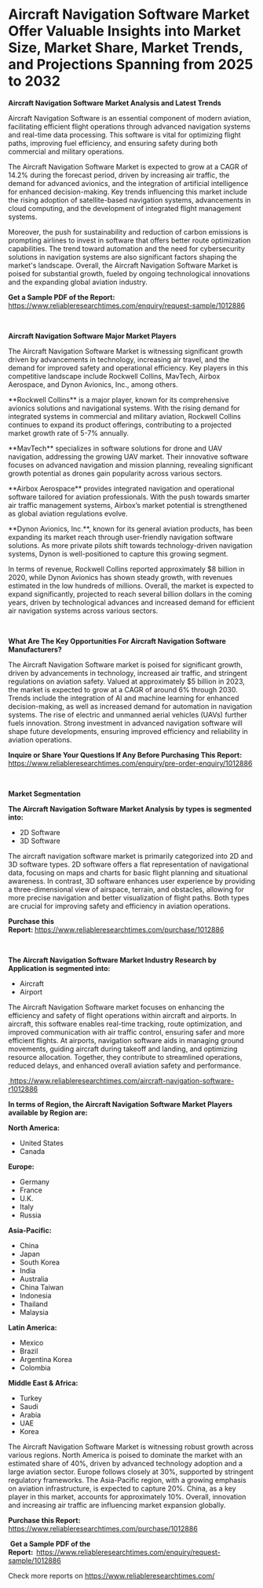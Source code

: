 <p><h1>Aircraft Navigation Software Market Offer Valuable Insights into Market Size, Market Share, Market Trends, and Projections Spanning from 2025 to 2032</h1></p><p><strong>Aircraft Navigation Software Market Analysis and Latest Trends</strong></p>
<p><p>Aircraft Navigation Software is an essential component of modern aviation, facilitating efficient flight operations through advanced navigation systems and real-time data processing. This software is vital for optimizing flight paths, improving fuel efficiency, and ensuring safety during both commercial and military operations. </p><p>The Aircraft Navigation Software Market is expected to grow at a CAGR of 14.2% during the forecast period, driven by increasing air traffic, the demand for advanced avionics, and the integration of artificial intelligence for enhanced decision-making. Key trends influencing this market include the rising adoption of satellite-based navigation systems, advancements in cloud computing, and the development of integrated flight management systems. </p><p>Moreover, the push for sustainability and reduction of carbon emissions is prompting airlines to invest in software that offers better route optimization capabilities. The trend toward automation and the need for cybersecurity solutions in navigation systems are also significant factors shaping the market's landscape. Overall, the Aircraft Navigation Software Market is poised for substantial growth, fueled by ongoing technological innovations and the expanding global aviation industry.</p></p>
<p><strong>Get a Sample PDF of the Report:&nbsp;</strong> <a href="https://www.reliableresearchtimes.com/enquiry/request-sample/1012886?utm_campaign=3261&utm_medium=2&utm_source=Github&utm_content=ia&utm_term=05032025&utm_id=aircraft-navigation-software">https://www.reliableresearchtimes.com/enquiry/request-sample/1012886</a></p>
<p>&nbsp;</p>
<p><strong>Aircraft Navigation Software Major Market Players</strong></p>
<p><p>The Aircraft Navigation Software Market is witnessing significant growth driven by advancements in technology, increasing air travel, and the demand for improved safety and operational efficiency. Key players in this competitive landscape include Rockwell Collins, MavTech, Airbox Aerospace, and Dynon Avionics, Inc., among others.</p><p>**Rockwell Collins** is a major player, known for its comprehensive avionics solutions and navigational systems. With the rising demand for integrated systems in commercial and military aviation, Rockwell Collins continues to expand its product offerings, contributing to a projected market growth rate of 5-7% annually.</p><p>**MavTech** specializes in software solutions for drone and UAV navigation, addressing the growing UAV market. Their innovative software focuses on advanced navigation and mission planning, revealing significant growth potential as drones gain popularity across various sectors.</p><p>**Airbox Aerospace** provides integrated navigation and operational software tailored for aviation professionals. With the push towards smarter air traffic management systems, Airbox’s market potential is strengthened as global aviation regulations evolve.</p><p>**Dynon Avionics, Inc.**, known for its general aviation products, has been expanding its market reach through user-friendly navigation software solutions. As more private pilots shift towards technology-driven navigation systems, Dynon is well-positioned to capture this growing segment.</p><p>In terms of revenue, Rockwell Collins reported approximately $8 billion in 2020, while Dynon Avionics has shown steady growth, with revenues estimated in the low hundreds of millions. Overall, the market is expected to expand significantly, projected to reach several billion dollars in the coming years, driven by technological advances and increased demand for efficient air navigation systems across various sectors.</p></p>
<p>&nbsp;</p>
<p><strong>What Are The Key Opportunities For Aircraft Navigation Software Manufacturers?</strong></p>
<p><p>The Aircraft Navigation Software market is poised for significant growth, driven by advancements in technology, increased air traffic, and stringent regulations on aviation safety. Valued at approximately $5 billion in 2023, the market is expected to grow at a CAGR of around 6% through 2030. Trends include the integration of AI and machine learning for enhanced decision-making, as well as increased demand for automation in navigation systems. The rise of electric and unmanned aerial vehicles (UAVs) further fuels innovation. Strong investment in advanced navigation software will shape future developments, ensuring improved efficiency and reliability in aviation operations.</p></p>
<p><strong>Inquire or Share Your Questions If Any Before Purchasing This Report:</strong> <a href="https://www.reliableresearchtimes.com/enquiry/pre-order-enquiry/1012886?utm_campaign=3261&utm_medium=2&utm_source=Github&utm_content=ia&utm_term=05032025&utm_id=aircraft-navigation-software">https://www.reliableresearchtimes.com/enquiry/pre-order-enquiry/1012886</a></p>
<p>&nbsp;</p>
<p><strong>Market Segmentation</strong></p>
<p><strong>The Aircraft Navigation Software Market Analysis by types is segmented into:</strong></p>
<p><ul><li>2D Software</li><li>3D Software</li></ul></p>
<p><p>The aircraft navigation software market is primarily categorized into 2D and 3D software types. 2D software offers a flat representation of navigational data, focusing on maps and charts for basic flight planning and situational awareness. In contrast, 3D software enhances user experience by providing a three-dimensional view of airspace, terrain, and obstacles, allowing for more precise navigation and better visualization of flight paths. Both types are crucial for improving safety and efficiency in aviation operations.</p></p>
<p><strong>Purchase this Report:&nbsp;</strong><a href="https://www.reliableresearchtimes.com/purchase/1012886?utm_campaign=3261&utm_medium=2&utm_source=Github&utm_content=ia&utm_term=05032025&utm_id=aircraft-navigation-software">https://www.reliableresearchtimes.com/purchase/1012886</a></p>
<p>&nbsp;</p>
<p><strong>The Aircraft Navigation Software Market Industry Research by Application is segmented into:</strong></p>
<p><ul><li>Aircraft</li><li>Airport</li></ul></p>
<p><p>The Aircraft Navigation Software market focuses on enhancing the efficiency and safety of flight operations within aircraft and airports. In aircraft, this software enables real-time tracking, route optimization, and improved communication with air traffic control, ensuring safer and more efficient flights. At airports, navigation software aids in managing ground movements, guiding aircraft during takeoff and landing, and optimizing resource allocation. Together, they contribute to streamlined operations, reduced delays, and enhanced overall aviation safety and performance.</p></p>
<p><a href="https://www.reliableresearchtimes.com/aircraft-navigation-software-r1012886?utm_campaign=3261&utm_medium=2&utm_source=Github&utm_content=ia&utm_term=05032025&utm_id=aircraft-navigation-software">&nbsp;https://www.reliableresearchtimes.com/aircraft-navigation-software-r1012886</a></p>
<p><strong>In terms of Region, the Aircraft Navigation Software Market Players available by Region are:</strong></p>
<p>
    <p> <strong> North America: </strong>
        <ul>
            <li>United States</li>
            <li>Canada</li>
        </ul>
        </p> 
    <p> <strong> Europe: </strong>
        <ul>
            <li>Germany</li>
            <li>France</li>
            <li>U.K.</li>
            <li>Italy</li>
            <li>Russia</li>
        </ul>
        </p> 
    <p> <strong> Asia-Pacific: </strong>
        <ul>
            <li>China</li>
            <li>Japan</li>
            <li>South Korea</li>
            <li>India</li>
            <li>Australia</li>
            <li>China Taiwan</li>
            <li>Indonesia</li>
            <li>Thailand</li>
            <li>Malaysia</li>
        </ul>
        </p> 
    <p> <strong> Latin America: </strong>
        <ul>
            <li>Mexico</li>
            <li>Brazil</li>
            <li>Argentina Korea</li>
            <li>Colombia</li>
        </ul>
        </p> 
    <p> <strong> Middle East & Africa: </strong>
        <ul>
            <li>Turkey</li>
            <li>Saudi</li>
            <li>Arabia</li>
            <li>UAE</li>
            <li>Korea</li>
        </ul>
    </p>
    </p>
<p><p>The Aircraft Navigation Software Market is witnessing robust growth across various regions. North America is poised to dominate the market with an estimated share of 40%, driven by advanced technology adoption and a large aviation sector. Europe follows closely at 30%, supported by stringent regulatory frameworks. The Asia-Pacific region, with a growing emphasis on aviation infrastructure, is expected to capture 20%. China, as a key player in this market, accounts for approximately 10%. Overall, innovation and increasing air traffic are influencing market expansion globally.</p></p>
<p><strong>Purchase this Report: </strong><a href="https://www.reliableresearchtimes.com/purchase/1012886?utm_campaign=3261&utm_medium=2&utm_source=Github&utm_content=ia&utm_term=05032025&utm_id=aircraft-navigation-software">https://www.reliableresearchtimes.com/purchase/1012886</a></p>
<p>&nbsp;<strong>Get a Sample PDF of the Report:&nbsp;&nbsp;</strong><a href="https://www.reliableresearchtimes.com/enquiry/request-sample/1012886?utm_campaign=3261&utm_medium=2&utm_source=Github&utm_content=ia&utm_term=05032025&utm_id=aircraft-navigation-software">https://www.reliableresearchtimes.com/enquiry/request-sample/1012886</a></p>
<p><strong></strong></p>
<p>Check more reports on <a href="https://www.reliableresearchtimes.com/?utm_campaign=3261&utm_medium=2&utm_source=Github&utm_content=ia&utm_term=05032025&utm_id=aircraft-navigation-software">https://www.reliableresearchtimes.com/</a></p>